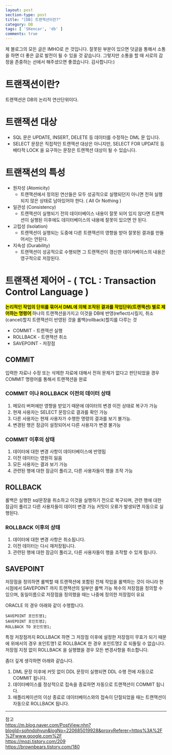 ```yaml
---
layout: post
section-type: post
title: "[DB] 트랜잭션이란?"
category: DB
tags: [ 'SKencar', 'db' ]
comments: true
---
```

제 블로그의 모든 글은 IMHO로 쓴 것입니다.
잘못된 부분이 있으면 덧글을 통해서 소통을 하면 더 좋은 글로 발전이 될 수 있을 것 같습니다.
그렇지만 소통을 할 때 서로의 감정을 존중하는 선에서 해주셨으면 좋겠습니다.
감사합니다:)

# 트랜잭션이란?
트랜잭션은 DB의 논리적 연산단위이다.




#  트랜잭션 대상
- SQL 문은 UPDATE, INSERT, DELETE 등 데이터를 수정하는 DML 문 입니다.
- SELECT 문장은 직접적인 트랜잭션 대상은 아니지만, SELECT FOR UPDATE 등 배타적 LOCK 을 요구하는 문장은 트랜잭션 대상이 될 수 있습니다.




#  트랜잭션의 특성
- 원자성 (Atomicity)
  - 트랜잭션에서 정의된 연산들은 모두 성공적으로 실행되던지 아니면 전혀 실행되지 않은 상태로 남아있어야 한다. ( All Or Nothing )
- 일관성 (Consistency)
  - 트랜잭션이 실행되기 전의 데이터베이스 내용이 잘못 되어 있지 않다면 트랜잭션이 실행된 이후에도 데이터베이스의 내용에 잘못이 있으면 안 된다.
- 고립성 (Isolation)
  - 트랜잭션이 실행되는 도중에 다른 트랜잭션의 영향을 받아 잘못된 결과를 만들어서는 안된다.
- 지속성 (Durability)
  - 트랜잭션이 성공적으로 수행되면 그 트랜잭션이 갱신한 데이커베이스의 내용은 영구적으로 저장된다.




# 트랜잭션 제어어 - ( TCL : Transaction Control Language )
<span style="background-color:yellow"><b> 논리적인 작업의 단위를 묶어서 DML에 의해 조작된 결과를 작업단위(트랜잭션) 별로 제어하는 명령어 </b></span>
하나의 트랜잭션을가지고 이것을 DB에 반영(reflect)시킬지, 취소(cancel)할지 트랜잭션이 반영된 것을 롤백(rollback)할지를 다루는 것
- COMMIT - 트랜잭션 실행
- ROLLBACK - 트랜잭션 취소
- SAVEPOINT - 저장점




## COMMIT
입력한 자료나 수정 또는 삭제한 자료에 대해서 전혀 문제가 없다고 판단되었을 경우 COMMIT 명령어를 통해서 트랜잭션을 완료

### COMMIT 이나 ROLLBACK 이전의 데이터 상태
1. 메모리 버퍼에만 영향을 받았기 때문에 데이터의 변경 이전 상태로 복구가 가능
2. 현재 사용자는 SELECT 문장으로 결과를 확인 가능
3. 다른 사용자는 현재 사용자가 수행한 명령의 결과를 보기 불가능.
4. 변경된 행은 잠금이 설정되어서 다른 사용자가 변경 불가능



### COMMIT 이후의 상태
1. 데이터에 대한 변경 사항이 데이터베이스에 반영됩
2. 이전 데이터는 영원히 잃음
3. 모든 사용자는 결과 보기 가능
4. 관련된 행에 대한 잠금이 풀리고, 다른 사용자들이 행을 조작 가능




## ROLLBACK
롤백은 실행한 sql문장을 취소하고 이것을 실행하기 전으로 복구되며, 관련 행에 대한 잠금이 풀리고 다른 사용자들이 데이터 변경 가능
커밋이 오류가 발생되면 자동으로 실행된다.

### ROLLBACK 이후의 상태
1. 데이터에 대한 변경 사항은 취소됩니다.
2. 이전 데이터는 다시 재저장됩니다.
3. 관련된 행에 대한 잠금이 풀리고, 다른 사용자들이 행을 조작할 수 있게 됩니다.




## SAVEPOINT
저장점을 정의하면 롤백할 때 트랜잭션에 포함된 전체 작업을 롤백하는 것이 아니라 현 시점에서 SAVEPOINT 까지 트랜잭션의 일부만 롤백 가능
복수의 저장점을 정의할 수 있으며, 동일이름으로 저장점을 정의했을 때는 나중에 정의한 저장점이 유요



ORACLE 의 경우 아래와 같이 수행합니다.
```
SAVEPOINT 포인트명1;
SAVEPOINT 포인트명2;
ROLLBACK TO 포인트명1;
```
특정 저장점까지 ROLLBACK 하면 그 저장점 이후에 설정한 저장점이 무효가 되기 때문에 위에서의 경우 포인트명1 로 ROLLBACK 한 경우 포인트명2 로 되돌릴 수 없습니다.
저장점 지정 없이 ROLLBACK 을 실행했을 경우 모든 변경사항을 취소합니다.

좀더 깊게 생각하면 아래와 같습니다.
1. DML 문장 이후에 커밋 없이 DDL 문장이 실행되면 DDL 수행 전에 자동으로 COMMIT 됩니다.
2. 데이터베이스를 정상적으로 접속을 종료하면 자동으로 트랜잭션이 COMMIT 됩니다.
3. 애플리케이션의 이상 종료로 데이터베이스와의 접속이 단절되었을 때는 트랜잭션이 자동으로 ROLLBACK 됩니다.

---
참고    
https://m.blog.naver.com/PostView.nhn?blogId=sohndohyun&logNo=220685019928&proxyReferer=https%3A%2F%2Fwww.google.com%2F  
https://mozi.tistory.com/209  
https://brownbears.tistory.com/180  
